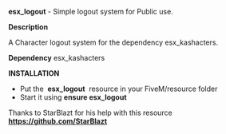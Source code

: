**esx_logout** - Simple logout system for Public use.

**Description**

A Character logout system for the dependency esx_kashacters.

**Dependency**
esx_kashacters

**INSTALLATION**
* Put the  **esx_logout**  resource in your FiveM/resource folder 
* Start it using **ensure esx_logout**

Thanks to StarBlazt for his help with this resource **https://github.com/StarBlazt**
